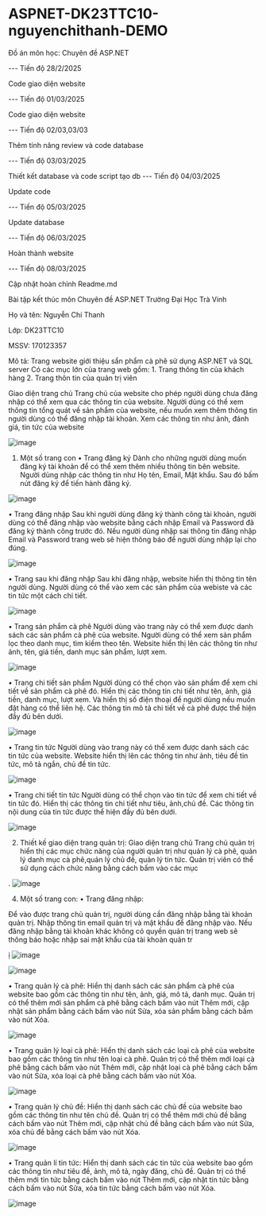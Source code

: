 
# ASPNET-DK23TTC10-nguyenchithanh-DEMO

Đồ án môn học: Chuyên đề ASP.NET

--- Tiến độ 28/2/2025 

Code giao diện website

--- Tiến độ 01/03/2025

Code giao diện website

--- Tiến độ 02/03,03/03

Thêm tính năng review và code database

--- Tiến độ 03/03/2025

Thiết kết database và code script tạo db
--- Tiến độ 04/03/2025

Update code 

--- Tiến độ 05/03/2025

Update database

--- Tiến độ 06/03/2025

Hoàn thành website

--- Tiến độ 08/03/2025

Cập nhật hoàn chỉnh Readme.md

Bài tập kết thúc môn Chuyên đề ASP.NET Trường Đại Học Trà Vinh

Họ và tên: Nguyễn Chí Thanh

Lớp: DK23TTC10

MSSV: 170123357

  Mô tả: Trang website giới thiệu sẩn phẩm cà phê sử dụng ASP.NET và SQL server
         Có các mục lớn của trang web gồm:
            1. Trang thông tin của khách hàng
            2. Trang thôn tin của quản trị viên

Giao diện trang chủ
Trang chủ của website cho phép người dùng chưa đăng nhập có thể xem qua các thông tin của website. Người dùng có thể xem thông tin tổng quát về sản phẩm của website, nếu muốn xem thêm thông tin người dùng có thể đăng nhập tài khoản. Xem các thông tin như ảnh, đánh giá, tin tức của website


 ![image](https://github.com/user-attachments/assets/caa160fa-f0f8-4864-b17d-bb6002e78acb)

1.  Một số trang con
•	Trang đăng ký
Dành cho những người dùng muốn đăng ký tài khoản để có thể xem thêm nhiều thông tin bên website. Người dùng nhập các thông tin như Họ tên, Email, Mật khẩu. Sau đó bấm nút đăng ký để tiến hành đăng ký.


![image](https://github.com/user-attachments/assets/1fc024c4-6ecf-4df5-8ab8-05eff8fe8bde)

 
•	Trang đăng nhập
Sau khi người dùng đăng ký thành công tài khoản, người dùng có thể đăng nhập vào website bằng cách nhập Email và Password đã đăng ký thành công trước đó.
Nếu người dùng nhập sai thông tin đăng nhập Email và Password trang web sẽ hiện thông báo để người dùng nhập lại cho đúng.


![image](https://github.com/user-attachments/assets/36802464-7607-4c34-bad3-db3e99761345)


•	Trang sau khi đăng nhập
Sau khi đăng nhập, website hiển thị thông tin tên người dùng. Người dùng có thể vào xem các sản phẩm của webiste và các tin tức một cách chi tiết.


![image](https://github.com/user-attachments/assets/b5a586b8-0b9a-46b7-ae97-205d28c5c635)


•	Trang sản phẩm cà phê
Người dùng vào trang này có thể xem được danh sách các sản phẩm cà phê của website. Người dùng có thể xem sản phẩm lọc theo danh mục, tìm kiếm theo tên. Website hiển thị lên các thông tin như ảnh, tên, giá tiền, danh mục sản phẩm, lượt xem.


![image](https://github.com/user-attachments/assets/8a58fbf9-d2b8-4271-9099-f7bcd791a3d6)

 
•	Trang chi tiết sản phẩm
Người dùng có thể chọn vào sản phẩm để xem chi tiết về sản phẩm cà phê đó. Hiển thị các thông tin chi tiết như tên, ảnh, giá tiền, danh mục, lượt xem. Và hiển thị số điện thoại để người dùng nếu muốn đặt hàng có thể liên hệ. Các thông tin mô tả chi tiết về cà phê được thể hiện đầy đủ bên dưới.


![image](https://github.com/user-attachments/assets/5f2f3c0b-5065-4537-810e-e91b0baf7e7d)

 
•	Trang tin tức
Người dùng vào trang này có thể xem được danh sách các tin tức của website. Website hiển thị lên các thông tin như ảnh, tiêu đề tin tức, mô tả ngắn, chủ đề tin tức.


![image](https://github.com/user-attachments/assets/b8cd629b-f147-44b3-9ff6-a091f403f61e)

 
•	Trang chi tiết tin tức
Người dùng có thể chọn vào tin tức để xem chi tiết về tin tức đó. Hiển thị các thông tin chi tiết như tiêu, ảnh,chủ đề. Các thông tin nội dung của tin tức được thể hiện đầy đủ bên dưới.


![image](https://github.com/user-attachments/assets/3ee8836b-8198-4662-9659-1c6a29d1275b)

 
2.  Thiết kế giao diện trang quản trị:
  Giao diện trang chủ
Trang chủ quản trị hiển thị các mục chức năng của người quản trị như quản lý cà phê, quản lý danh mục cà phê,quản lý chủ đề, quản lý tin tức. Quản trị viên có thể sử dụng cách chức năng bằng cách bấm vào các mục

.
![image](https://github.com/user-attachments/assets/067154fb-8a09-406f-be57-cb25b53f0e13)


4.  Một số trang con:
•	Trang đăng nhập:

Để vào được trang chủ quản trị, người dùng cần đăng nhập bằng tài khoản quản trị. Nhập thông tin email quản trị và mật khẩu để đăng nhập vào. Nếu đăng nhập bằng tài khoản khác không có quyền quản trị trang web sẽ thông báo hoặc nhập sai mật khẩu của tài khoản quản tr

ị
![image](https://github.com/user-attachments/assets/6f212f57-48c1-4d99-8a12-f5722049285a)


![image](https://github.com/user-attachments/assets/0e9a3538-6b4d-4e4c-bdd1-8f269f243ed9)


•	Trang quản lý cà phê:
Hiển thị danh sách các sản phẩm cà phê của website bao gồm các thông tin như tên, ảnh, giá, mô tả, danh mục. Quản trị có thể thêm mới sản phẩm cà phê bằng cách bấm vào nút Thêm mới, cập nhật sản phẩm bằng cách bấm vào nút Sửa, xóa sản phẩm bằng cách bấm vào nút Xóa.


![image](https://github.com/user-attachments/assets/cc5937c5-803e-4371-8618-0c4d509a23a6)

 

•	Trang quản lý loại cà phê:
Hiển thị danh sách các loại cà phê của website bao gồm các thông tin như tên loại cà phê. Quản trị có thể thêm mới loại cà phê bằng cách bấm vào nút Thêm mới, cập nhật loại cà phê bằng cách bấm vào nút Sửa, xóa loại cà phê bằng cách bấm vào nút Xóa.


![image](https://github.com/user-attachments/assets/99fba276-54e5-40b7-ac36-9f7d4ccf7834)

 
•	Trang quản lý chủ đề:
Hiển thị danh sách các chủ đề của website bao gồm các thông tin như tên chủ đề. Quản trị có thể thêm mới chủ đề bằng cách bấm vào nút Thêm mới, cập nhật chủ đề bằng cách bấm vào nút Sửa, xóa chủ đề bằng cách bấm vào nút Xóa.


![image](https://github.com/user-attachments/assets/c45db464-ecca-4073-b929-a424a95e79ec)

 
•	  Trang quản lí tin tức:
Hiển thị danh sách các tin tức của website bao gồm các thông tin như tiêu đề, ảnh, mô tả, ngày đăng, chủ đề. Quản trị có thể thêm mới tin tức bằng cách bấm vào nút Thêm mới, cập nhật tin tức bằng cách bấm vào nút Sửa, xóa tin tức bằng cách bấm vào nút Xóa.


![image](https://github.com/user-attachments/assets/0b5a3d58-8b5c-4835-8f99-fb6477c92f3c)

 


